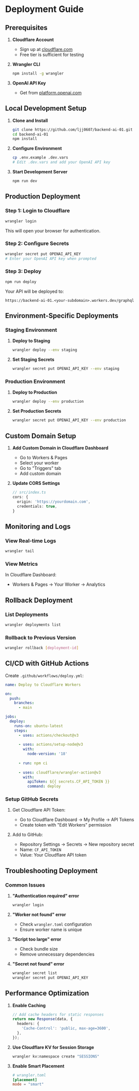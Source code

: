 # Deployment Guide

## Prerequisites

1. **Cloudflare Account**
   - Sign up at [cloudflare.com](https://cloudflare.com)
   - Free tier is sufficient for testing

2. **Wrangler CLI**
   ```bash
   npm install -g wrangler
   ```

3. **OpenAI API Key**
   - Get from [platform.openai.com](https://platform.openai.com)

## Local Development Setup

1. **Clone and Install**
   ```bash
   git clone https://github.com/ljj0607/backend-ai-01.git
   cd backend-ai-01
   npm install
   ```

2. **Configure Environment**
   ```bash
   cp .env.example .dev.vars
   # Edit .dev.vars and add your OpenAI API key
   ```

3. **Start Development Server**
   ```bash
   npm run dev
   ```

## Production Deployment

### Step 1: Login to Cloudflare

```bash
wrangler login
```

This will open your browser for authentication.

### Step 2: Configure Secrets

```bash
wrangler secret put OPENAI_API_KEY
# Enter your OpenAI API key when prompted
```

### Step 3: Deploy

```bash
npm run deploy
```

Your API will be deployed to:
```
https://backend-ai-01.<your-subdomain>.workers.dev/graphql
```

## Environment-Specific Deployments

### Staging Environment

1. **Deploy to Staging**
   ```bash
   wrangler deploy --env staging
   ```

2. **Set Staging Secrets**
   ```bash
   wrangler secret put OPENAI_API_KEY --env staging
   ```

### Production Environment

1. **Deploy to Production**
   ```bash
   wrangler deploy --env production
   ```

2. **Set Production Secrets**
   ```bash
   wrangler secret put OPENAI_API_KEY --env production
   ```

## Custom Domain Setup

1. **Add Custom Domain in Cloudflare Dashboard**
   - Go to Workers & Pages
   - Select your worker
   - Go to "Triggers" tab
   - Add custom domain

2. **Update CORS Settings**
   ```typescript
   // src/index.ts
   cors: {
     origin: 'https://yourdomain.com',
     credentials: true,
   }
   ```

## Monitoring and Logs

### View Real-time Logs

```bash
wrangler tail
```

### View Metrics

In Cloudflare Dashboard:
- Workers & Pages → Your Worker → Analytics

## Rollback Deployment

### List Deployments

```bash
wrangler deployments list
```

### Rollback to Previous Version

```bash
wrangler rollback [deployment-id]
```

## CI/CD with GitHub Actions

Create `.github/workflows/deploy.yml`:

```yaml
name: Deploy to Cloudflare Workers

on:
  push:
    branches:
      - main

jobs:
  deploy:
    runs-on: ubuntu-latest
    steps:
      - uses: actions/checkout@v3
      
      - uses: actions/setup-node@v3
        with:
          node-version: '18'
          
      - run: npm ci
      
      - uses: cloudflare/wrangler-action@v3
        with:
          apiToken: ${{ secrets.CF_API_TOKEN }}
          command: deploy
```

### Setup GitHub Secrets

1. Get Cloudflare API Token:
   - Go to Cloudflare Dashboard → My Profile → API Tokens
   - Create token with "Edit Workers" permission

2. Add to GitHub:
   - Repository Settings → Secrets → New repository secret
   - Name: `CF_API_TOKEN`
   - Value: Your Cloudflare API token

## Troubleshooting Deployment

### Common Issues

1. **"Authentication required" error**
   ```bash
   wrangler login
   ```

2. **"Worker not found" error**
   - Check `wrangler.toml` configuration
   - Ensure worker name is unique

3. **"Script too large" error**
   - Check bundle size
   - Remove unnecessary dependencies

4. **"Secret not found" error**
   ```bash
   wrangler secret list
   wrangler secret put OPENAI_API_KEY
   ```

## Performance Optimization

1. **Enable Caching**
   ```typescript
   // Add cache headers for static responses
   return new Response(data, {
     headers: {
       'Cache-Control': 'public, max-age=3600',
     },
   });
   ```

2. **Use Cloudflare KV for Session Storage**
   ```bash
   wrangler kv:namespace create "SESSIONS"
   ```

3. **Enable Smart Placement**
   ```toml
   # wrangler.toml
   [placement]
   mode = "smart"
   ```